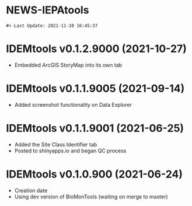 NEWS-IEPAtools
================

<!-- NEWS.md is generated from NEWS.Rmd. Please edit that file -->

    #> Last Update: 2021-11-10 16:45:37

# IDEMtools v0.1.2.9000 (2021-10-27)

-   Embedded ArcGIS StoryMap into its own tab

# IDEMtools v0.1.1.9005 (2021-09-14)

-   Added screenshot functionality on Data Explorer

# IDEMtools v0.1.1.9001 (2021-06-25)

-   Added the Site Class Identifier tab
-   Posted to shinyapps.io and began QC process

# IDEMtools v0.1.0.900 (2021-06-24)

-   Creation date
-   Using dev version of BioMonTools (waiting on merge to master)
